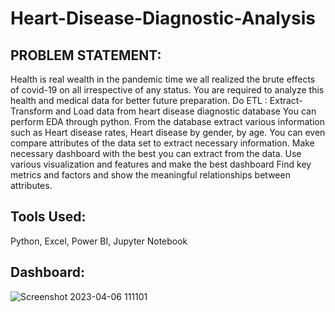 # Heart-Disease-Diagnostic-Analysis
## PROBLEM STATEMENT:
Health is real wealth in the pandemic time we all realized the brute effects of covid-19 on
all irrespective of any status. You are required to analyze this health and medical data for
better future preparation.
Do ETL : Extract- Transform and Load data from heart disease diagnostic database
You can perform EDA through python.
From the database extract various information such as Heart disease rates, Heart
disease by gender, by age.
You can even compare attributes of the data set to extract necessary information.
Make necessary dashboard with the best you can extract from the data.
Use various visualization and features and make the best dashboard
Find key metrics and factors and show the meaningful relationships between
attributes.
## Tools Used:
Python, Excel, Power BI, Jupyter Notebook
## Dashboard:
![Screenshot 2023-04-06 111101](https://user-images.githubusercontent.com/91933051/230307850-bc58d995-7942-4cb8-bb63-831d3f323675.png)
